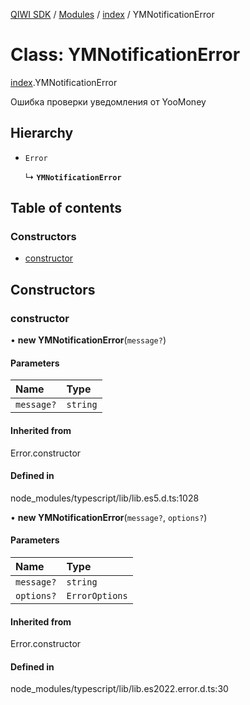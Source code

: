 [QIWI SDK](../README.md) / [Modules](../modules.md) / [index](../modules/index.md) / YMNotificationError

# Class: YMNotificationError

[index](../modules/index.md).YMNotificationError

Ошибка проверки уведомления от YooMoney

## Hierarchy

- `Error`

  ↳ **`YMNotificationError`**

## Table of contents

### Constructors

- [constructor](index.YMNotificationError.md#constructor)

## Constructors

### constructor

• **new YMNotificationError**(`message?`)

#### Parameters

| Name | Type |
| :------ | :------ |
| `message?` | `string` |

#### Inherited from

Error.constructor

#### Defined in

node_modules/typescript/lib/lib.es5.d.ts:1028

• **new YMNotificationError**(`message?`, `options?`)

#### Parameters

| Name | Type |
| :------ | :------ |
| `message?` | `string` |
| `options?` | `ErrorOptions` |

#### Inherited from

Error.constructor

#### Defined in

node_modules/typescript/lib/lib.es2022.error.d.ts:30
